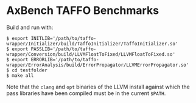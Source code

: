 # AxBench TAFFO Benchmarks

Build and run with:
```
$ export INITLIB='/path/to/taffo-wrapper/Initializer/build/TaffoInitializer/TaffoInitializer.so'
$ export PASSLIB='/path/to/taffo-wrapper/Conversion/build/LLVMFloatToFixed/LLVMFloatToFixed.so'
$ export ERRORLIB='/path/to/taffo-wrapper/ErrorAnalysis/build/ErrorPropagator/LLVMErrorPropagator.so'
$ cd testfolder
$ make all
```
Note that the `clang` and `opt` binaries of the LLVM install against which the pass libraries have been compiled must be in the current `$PATH`.
